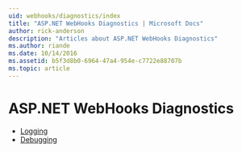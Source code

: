 ```yaml
---
uid: webhooks/diagnostics/index
title: "ASP.NET WebHooks Diagnostics | Microsoft Docs"
author: rick-anderson
description: "Articles about ASP.NET WebHooks Diagnostics"
ms.author: riande
ms.date: 10/14/2016
ms.assetid: b5f3d8b0-6964-47a4-954e-c7722e88707b
ms.topic: article
---
```

# ASP.NET WebHooks Diagnostics

* [Logging](logging.md)
* [Debugging](debugging.md)
